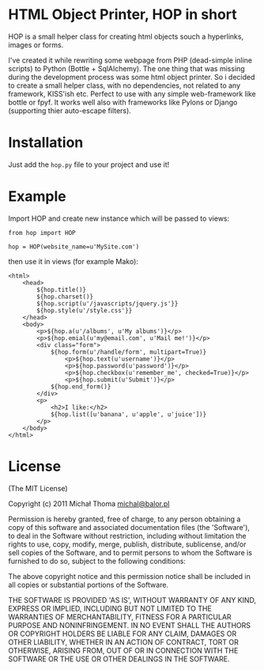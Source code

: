 # HTML Object Printer, HOP in short

  HOP is a small helper class for creating html objects souch a hyperlinks, images or forms.

  I've created it while rewriting some webpage from PHP (dead-simple inline scripts) to Python (Bottle + SqlAlchemy). 
  The one thing that was missing during the development process was some html object printer. So i decided to create a small helper class, with no dependencies, not related to any framework, KISS'ish etc. Perfect to use with any simple web-framework like bottle or fpyf.
  It works well also with frameworks like Pylons or Django (supporting thier auto-escape filters).

# Installation

  Just add the `hop.py` file to your project and use it!

# Example

  Import HOP and create new instance which will be passed to views:

    from hop import HOP

    hop = HOP(website_name=u'MySite.com')

  then use it in views (for example Mako):

    <html>
        <head>
            ${hop.title()}
            ${hop.charset()}
            ${hop.script(u'/javascripts/jquery.js'}}
            ${hop.style(u'/style.css'}}
        </head>
        <body>
            <p>${hop.a(u'/albums', u'My albums')}</p>
            <p>${hop.emial(u'my@email.com', u'Mail me!')}</p>
            <div class="form">
                ${hop.form(u'/handle/form', multipart=True)}
                    <p>${hop.text(u'username')}</p>
                    <p>${hop.password(u'password')}</p>
                    <p>${hop.checkbox(u'remember_me', checked=True)}</p>
                    <p>${hop.submit(u'Submit')}</p>
                ${hop.end_form()}
            </div>
            <p>
                <h2>I like:</h2>
                ${hop.list([u'banana', u'apple', u'juice'])}
            </p>
        </body>
    </html>

# License

  (The MIT License)

  Copyright (c) 2011 Michał Thoma <michal@balor.pl>

  Permission is hereby granted, free of charge, to any person obtaining a copy of this software and associated documentation files (the 'Software'), to deal in the Software without restriction, including without limitation the rights to use, copy, modify, merge, publish, distribute, sublicense, and/or sell copies of the Software, and to permit persons to whom the Software is furnished to do so, subject to the following conditions:

  The above copyright notice and this permission notice shall be included in all copies or substantial portions of the Software.

  THE SOFTWARE IS PROVIDED 'AS IS', WITHOUT WARRANTY OF ANY KIND, EXPRESS OR IMPLIED, INCLUDING BUT NOT LIMITED TO THE WARRANTIES OF MERCHANTABILITY, FITNESS FOR A PARTICULAR PURPOSE AND NONINFRINGEMENT. IN NO EVENT SHALL THE AUTHORS OR COPYRIGHT HOLDERS BE LIABLE FOR ANY CLAIM, DAMAGES OR OTHER LIABILITY, WHETHER IN AN ACTION OF CONTRACT, TORT OR OTHERWISE, ARISING FROM, OUT OF OR IN CONNECTION WITH THE SOFTWARE OR THE USE OR OTHER DEALINGS IN THE SOFTWARE.
